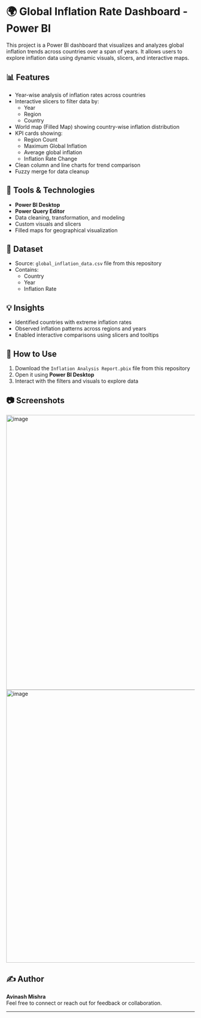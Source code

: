 # 🌍 Global Inflation Rate Dashboard - Power BI

This project is a Power BI dashboard that visualizes and analyzes global inflation trends across countries over a span of years. It allows users to explore inflation data using dynamic visuals, slicers, and interactive maps.

## 📊 Features

- Year-wise analysis of inflation rates across countries
- Interactive slicers to filter data by:
  - Year
  - Region
  - Country
- World map (Filled Map) showing country-wise inflation distribution
- KPI cards showing:
  - Region Count
  - Maximum Global Inflation
  - Average global inflation
  - Inflation Rate Change
- Clean column and line charts for trend comparison
- Fuzzy merge for data cleanup

## 🧩 Tools & Technologies

- **Power BI Desktop**
- **Power Query Editor**
- Data cleaning, transformation, and modeling
- Custom visuals and slicers
- Filled maps for geographical visualization

## 📁 Dataset

- Source: `global_inflation_data.csv` file from this repository
- Contains:
  - Country
  - Year
  - Inflation Rate

## 💡 Insights

- Identified countries with extreme inflation rates
- Observed inflation patterns across regions and years
- Enabled interactive comparisons using slicers and tooltips

## 🚀 How to Use

1. Download the `Inflation Analysis Report.pbix` file from this repository
2. Open it using **Power BI Desktop**
3. Interact with the filters and visuals to explore data

## 📷 Screenshots

<img width="1301" height="733" alt="image" src="https://github.com/user-attachments/assets/6875c20b-4aaa-4337-b156-424ec30ff2e7" />

<img width="1306" height="728" alt="image" src="https://github.com/user-attachments/assets/27cda4c8-11b2-43fc-a809-dd8799649f14" />


## ✍️ Author

**Avinash Mishra**  
Feel free to connect or reach out for feedback or collaboration.

---

